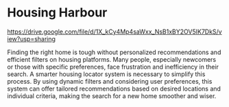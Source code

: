 # Housing Harbour
https://drive.google.com/file/d/1X_kCy4Mp4saWxx_NsB1xBY2OV5IK7DkS/view?usp=sharing

Finding the right home is tough without personalized recommendations and efficient filters on housing platforms.
Many people, especially newcomers or those with specific preferences, face frustration and inefficiency in their search.
A smarter housing locator system is necessary to simplify this process.
By using dynamic filters and considering user preferences, this system can offer tailored recommendations based on desired locations and individual criteria, making the search for a new home smoother and wiser.


